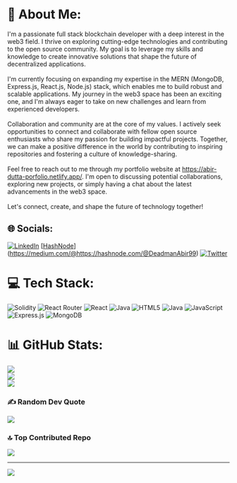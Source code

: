 # 💫 About Me:
I'm a passionate full stack blockchain developer with a deep interest in the web3 field. I thrive on exploring cutting-edge technologies and contributing to the open source community. My goal is to leverage my skills and knowledge to create innovative solutions that shape the future of decentralized applications.<br><br>I'm currently focusing on expanding my expertise in the MERN (MongoDB, Express.js, React.js, Node.js) stack, which enables me to build robust and scalable applications. My journey in the web3 space has been an exciting one, and I'm always eager to take on new challenges and learn from experienced developers.<br><br>Collaboration and community are at the core of my values. I actively seek opportunities to connect and collaborate with fellow open source enthusiasts who share my passion for building impactful projects. Together, we can make a positive difference in the world by contributing to inspiring repositories and fostering a culture of knowledge-sharing.<br><br>Feel free to reach out to me through my portfolio website at https://abir-dutta-porfolio.netlify.app/. I'm open to discussing potential collaborations, exploring new projects, or simply having a chat about the latest advancements in the web3 space.<br><br>Let's connect, create, and shape the future of technology together!


## 🌐 Socials:
[![LinkedIn](https://img.shields.io/badge/LinkedIn-%230077B5.svg?logo=linkedin&logoColor=white)](https://linkedin.com/in/https://www.linkedin.com/in/abir-dutta-408759223/) [[HashNode](https://img.shields.io/badge/Medium-12100E?logo=medium&logoColor=white)](https://medium.com/@https://hashnode.com/@DeadmanAbir99) [![Twitter](https://img.shields.io/badge/Twitter-%231DA1F2.svg?logo=Twitter&logoColor=white)](https://twitter.com/https://twitter.com/ItsDutta99) 

# 💻 Tech Stack:
![Solidity](https://img.shields.io/badge/Solidity-%23363636.svg?style=flat-square&logo=solidity&logoColor=white) ![React Router](https://img.shields.io/badge/React_Router-CA4245?style=flat-square&logo=react-router&logoColor=white) ![React](https://img.shields.io/badge/react-%2320232a.svg?style=flat-square&logo=react&logoColor=%2361DAFB) ![Java](https://img.shields.io/badge/java-%23ED8B00.svg?style=flat-square&logo=java&logoColor=white) ![HTML5](https://img.shields.io/badge/html5-%23E34F26.svg?style=flat-square&logo=html5&logoColor=white) ![Java](https://img.shields.io/badge/java-%23ED8B00.svg?style=flat-square&logo=java&logoColor=white) ![JavaScript](https://img.shields.io/badge/javascript-%23323330.svg?style=flat-square&logo=javascript&logoColor=%23F7DF1E) ![Express.js](https://img.shields.io/badge/express.js-%23404d59.svg?style=flat-square&logo=express&logoColor=%2361DAFB) ![MongoDB](https://img.shields.io/badge/MongoDB-%234ea94b.svg?style=flat-square&logo=mongodb&logoColor=white)
# 📊 GitHub Stats:
![](https://github-readme-stats.vercel.app/api?username=DeadmanAbir&theme=dark&hide_border=false&include_all_commits=true&count_private=false)<br/>
![](https://github-readme-streak-stats.herokuapp.com/?user=DeadmanAbir&theme=dark&hide_border=false)<br/>
![](https://github-readme-stats.vercel.app/api/top-langs/?username=DeadmanAbir&theme=dark&hide_border=false&include_all_commits=true&count_private=false&layout=compact)

### ✍️ Random Dev Quote
![](https://quotes-github-readme.vercel.app/api?type=horizontal&theme=radical)

### 🔝 Top Contributed Repo
![](https://github-contributor-stats.vercel.app/api?username=DeadmanAbir&limit=5&theme=discord&combine_all_yearly_contributions=true)

---
[![](https://visitcount.itsvg.in/api?id=DeadmanAbir&icon=0&color=12)](https://visitcount.itsvg.in)

<!-- Proudly created with GPRM ( https://gprm.itsvg.in ) -->
